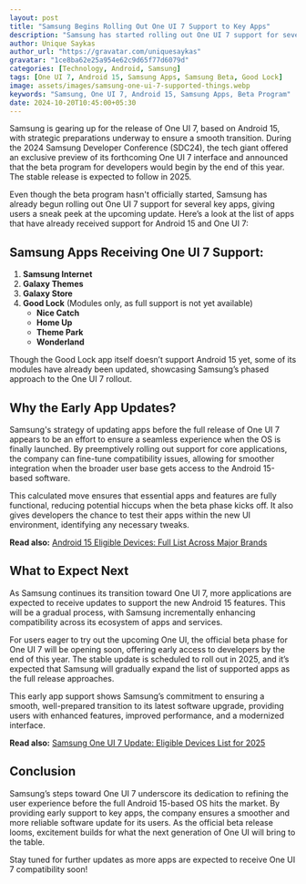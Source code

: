 ```yaml
---
layout: post
title: "Samsung Begins Rolling Out One UI 7 Support to Key Apps"
description: "Samsung has started rolling out One UI 7 support for several key apps ahead of the official Android 15-based One UI 7 release, ensuring smooth integration."
author: Unique Saykas
author_url: "https://gravatar.com/uniquesaykas"
gravatar: "1ce8ba62e25a954e62c9d65f77d6079d"
categories: [Technology, Android, Samsung]
tags: [One UI 7, Android 15, Samsung Apps, Samsung Beta, Good Lock]
image: assets/images/samsung-one-ui-7-supported-things.webp
keywords: "Samsung, One UI 7, Android 15, Samsung Apps, Beta Program"
date: 2024-10-20T10:45:00+05:30
---
```


Samsung is gearing up for the release of One UI 7, based on Android 15, with strategic preparations underway to ensure a smooth transition. During the 2024 Samsung Developer Conference (SDC24), the tech giant offered an exclusive preview of its forthcoming One UI 7 interface and announced that the beta program for developers would begin by the end of this year. The stable release is expected to follow in 2025. 

Even though the beta program hasn't officially started, Samsung has already begun rolling out One UI 7 support for several key apps, giving users a sneak peek at the upcoming update. Here’s a look at the list of apps that have already received support for Android 15 and One UI 7:

## Samsung Apps Receiving One UI 7 Support:
1. **Samsung Internet**
2. **Galaxy Themes**
3. **Galaxy Store**
4. **Good Lock** (Modules only, as full support is not yet available)
   - **Nice Catch**
   - **Home Up**
   - **Theme Park**
   - **Wonderland**

Though the Good Lock app itself doesn’t support Android 15 yet, some of its modules have already been updated, showcasing Samsung’s phased approach to the One UI 7 rollout.

## Why the Early App Updates?
Samsung's strategy of updating apps before the full release of One UI 7 appears to be an effort to ensure a seamless experience when the OS is finally launched. By preemptively rolling out support for core applications, the company can fine-tune compatibility issues, allowing for smoother integration when the broader user base gets access to the Android 15-based software. 

This calculated move ensures that essential apps and features are fully functional, reducing potential hiccups when the beta phase kicks off. It also gives developers the chance to test their apps within the new UI environment, identifying any necessary tweaks.

**Read also:** [Android 15 Eligible Devices: Full List Across Major Brands](https://www.theblazetimes.in/android-15-eligible-devices-full-list-across-major-brands/)

## What to Expect Next
As Samsung continues its transition toward One UI 7, more applications are expected to receive updates to support the new Android 15 features. This will be a gradual process, with Samsung incrementally enhancing compatibility across its ecosystem of apps and services.

For users eager to try out the upcoming One UI, the official beta phase for One UI 7 will be opening soon, offering early access to developers by the end of this year. The stable update is scheduled to roll out in 2025, and it’s expected that Samsung will gradually expand the list of supported apps as the full release approaches.

This early app support shows Samsung’s commitment to ensuring a smooth, well-prepared transition to its latest software upgrade, providing users with enhanced features, improved performance, and a modernized interface.

**Read also:** [Samsung One UI 7 Update: Eligible Devices List for 2025](https://www.theblazetimes.in/samsung-one-ui-7-update-eligible-devices-list-for-2025/)

## Conclusion
Samsung’s steps toward One UI 7 underscore its dedication to refining the user experience before the full Android 15-based OS hits the market. By providing early support to key apps, the company ensures a smoother and more reliable software update for its users. As the official beta release looms, excitement builds for what the next generation of One UI will bring to the table.

Stay tuned for further updates as more apps are expected to receive One UI 7 compatibility soon!
